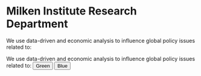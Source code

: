 <H1><b>Milken Institute Research Department </b></H1>
We use data-driven and economic analysis to influence global policy issues related to:<Br>
 
We use data-driven and economic analysis to influence global policy issues related to:
<button class="button button1">Green</button>
<button class="button button2">Blue</button>

